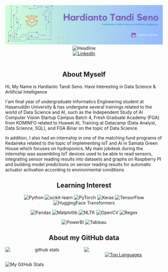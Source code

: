 <div>
    <div align=center>
        <img src="oce.png"  alt="Profile Banner"/>
    </div>
    <div align=center>
        <img src="https://readme-typing-svg.herokuapp.com?color=%236FDA44&size=32&center=true&vCenter=true&width=600&height=50&lines=Hardianto+Tandi+Seno;Informatics+Engineering+Student;Data+Science+;and;+AI+Enthusiast" alt="Headline" />
    </div>
    <div align=center>
        <a href="https://www.linkedin.com/in/hardianto-ts/"><img src="https://img.shields.io/badge/Linkedin-0077b5?style=flat&logo=linkedin" alt="LinkedIn" /></a>
    </div>
    <div align=left>
        <br>
        <h2 align="center">About Myself</h2>
        <p>
          Hi, My Name is Hardianto Tandi Seno. Have Interesting in Data Science & Artificial Intelligence<br>
        </p>
        <p>
          I'am final year of undergraduate Informatics Engineering student at Hasanuddin University & has undergone several trainings related to the world of Data Science and AI, such as the Independent Study of AI Computer Vision Startup Campus Batch 4, Fresh Graduate Academy (FGA) from KOMINFO related to Huawei AI, Training at Datacamp (Data Analyst, Data Science, SQL), and FGA Binar on the topic of Data Science.<br>
        </p>
        <p>
           In addition, I also had an internship in one of the matching fund programs of Kedaireka related to the topic of implementing IoT and AI in Samata Green House which focuses on hydroponics. My main jobdesk during the internship was assembling IoT devices used to be able to read sensors, integrating sensor reading results into datasets and graphs on Raspberry PI and building model predictions on sensor reading results for automatic actuator activation according to environmental conditions
        </p>
        <h2 align="center">Learning Interest</h2>
        <p align="center">
          <img src="https://img.shields.io/badge/python-3670A0?style=for-the-badge&logo=python&logoColor=ffdd54" alt="Python">
          <img src="https://img.shields.io/badge/scikit--learn-F7931E?style=for-the-badge&logo=scikit-learn&logoColor=white" alt="scikit-learn">
          <img src="https://img.shields.io/badge/pytorch-EE4C2C?style=for-the-badge&logo=pytorch&logoColor=white" alt="PyTorch">
          <img src="https://img.shields.io/badge/Keras-%23D00000.svg?style=for-the-badge&logo=Keras&logoColor=white" alt="Keras">
          <img src="https://img.shields.io/badge/TensorFlow-%23FF6F00.svg?style=for-the-badge&logo=TensorFlow&logoColor=white" alt="TensorFlow">
          <img src="https://img.shields.io/badge/huggingface-transformers-FAC02E?style=for-the-badge&logo=huggingface&logoColor=black" alt="HuggingFace Transformers">
        </p>
        <p align="center">
          <img src="https://img.shields.io/badge/pandas-%23150458.svg?style=for-the-badge&logo=pandas&logoColor=white" alt="Pandas">
          <img src="https://img.shields.io/badge/Matplotlib-%23ffffff.svg?style=for-the-badge&logo=Matplotlib&logoColor=black" alt="Matplotlib">
          <img src="https://img.shields.io/badge/nltk-39A85A?style=for-the-badge&logo=nltk&logoColor=white" alt="NLTK">
          <img src="https://img.shields.io/badge/opencv-5C3EE8?style=for-the-badge&logo=opencv&logoColor=white" alt="OpenCV">
          <img src="https://img.shields.io/badge/regex-000000?style=for-the-badge&logo=regex&logoColor=white" alt="Regex">
        </p>
        <p align="center">
          <img src="https://img.shields.io/badge/PowerBI-F2C811?style=for-the-badge&logo=powerbi&logoColor=black" alt="PowerBI">
          <img src="https://img.shields.io/badge/Tableau-E97627?style=for-the-badge&logo=tableau&logoColor=white" alt="Tableau">
        </p>
        <h2 align="center">About my GitHub data</h2>
        <p align="center">
          <img src="https://github-readme-stats.vercel.app/api?username=hardiantots&show_icons=true&theme=tokyonight" alt="github stats" width="50%" align="left"/>
          <img src="https://github-readme-streak-stats.herokuapp.com/?user=hardiantots&theme=dark" width="50%" align="left">
        </p>
        <p align="center">
          <a href="https://github.com/hardiantots" align="left"><img src="https://github-readme-stats.vercel.app/api/top-langs/?username=hardiantots&langs_count=10&title_color=0891b2&text_color=ffffff&icon_color=0891b2&bg_color=1c1917&hide_border=true&locale=en&custom_title=Top%20%Languages" alt="Top Languages" /></a>
        </p>
        <picture>
          <source media="(prefers-color-scheme: dark)" srcset="https://github-profile-summary-cards.vercel.app/api/cards/profile-details?username=hardiantots&theme=nord_dark">
          <source media="(prefers-color-scheme: light)"srcset="https://github-profile-summary-cards.vercel.app/api/cards/profile-details?username=hardiantots&theme=nord_bright">
          <img alt="My GitHub Stats" src="https://github-profile-summary-cards.vercel.app/api/cards/profile-details?username=hardiantots&theme=nord_dark">
        </picture>
    </div>
</div>
